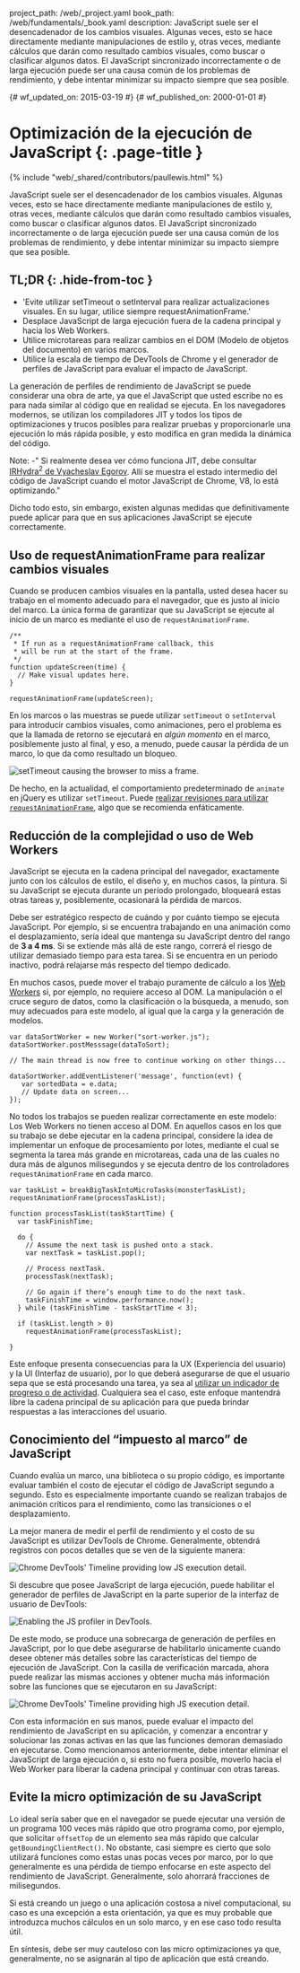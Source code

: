project_path: /web/_project.yaml
book_path: /web/fundamentals/_book.yaml
description: JavaScript suele ser el desencadenador de los cambios visuales. Algunas veces, esto se hace directamente mediante manipulaciones de estilo y, otras veces, mediante cálculos que darán como resultado cambios visuales, como buscar o clasificar algunos datos. El JavaScript sincronizado incorrectamente o de larga ejecución puede ser una causa común de los problemas de rendimiento, y debe intentar minimizar su impacto siempre que sea posible.

{# wf_updated_on: 2015-03-19 #}
{# wf_published_on: 2000-01-01 #}

# Optimización de la ejecución de JavaScript {: .page-title }

{% include "web/_shared/contributors/paullewis.html" %}


JavaScript suele ser el desencadenador de los cambios visuales. Algunas veces, esto se hace directamente mediante manipulaciones de estilo y, otras veces, mediante cálculos que darán como resultado cambios visuales, como buscar o clasificar algunos datos. El JavaScript sincronizado incorrectamente o de larga ejecución puede ser una causa común de los problemas de rendimiento, y debe intentar minimizar su impacto siempre que sea posible.

## TL;DR {: .hide-from-toc }
- 'Evite utilizar setTimeout o setInterval para realizar actualizaciones visuales. En su lugar, utilice siempre requestAnimationFrame.'
- Desplace JavaScript de larga ejecución fuera de la cadena principal y hacia los Web Workers.
- Utilice microtareas para realizar cambios en el DOM (Modelo de objetos del documento) en varios marcos.
- Utilice la escala de tiempo de DevTools de Chrome y el generador de perfiles de JavaScript para evaluar el impacto de JavaScript.


La generación de perfiles de rendimiento de JavaScript se puede considerar una obra de arte, ya que el JavaScript que usted escribe no es para nada similar al código que en realidad se ejecuta. En los navegadores modernos, se utilizan los compiladores JIT y todos los tipos de optimizaciones y trucos posibles para realizar pruebas y proporcionarle una ejecución lo más rápida posible, y esto modifica en gran medida la dinámica del código.

Note: -" Si realmente desea ver cómo funciona JIT, debe consultar <a href='http://mrale.ph/irhydra/2/'>IRHydra<sup>2</sup> de Vyacheslav Egorov</a>. Allí se muestra el estado intermedio del código de JavaScript cuando el motor JavaScript de Chrome, V8, lo está optimizando."

Dicho todo esto, sin embargo, existen algunas medidas que definitivamente puede aplicar para que en sus aplicaciones JavaScript se ejecute correctamente.

## Uso de requestAnimationFrame para realizar cambios visuales

Cuando se producen cambios visuales en la pantalla, usted desea hacer su trabajo en el momento adecuado para el navegador, que es justo al inicio del marco. La única forma de garantizar que su JavaScript se ejecute al inicio de un marco es mediante el uso de `requestAnimationFrame`.


    /**
     * If run as a requestAnimationFrame callback, this
     * will be run at the start of the frame.
     */
    function updateScreen(time) {
      // Make visual updates here.
    }
    
    requestAnimationFrame(updateScreen);
    

En los marcos o las muestras se puede utilizar `setTimeout` o `setInterval` para introducir cambios visuales, como animaciones, pero el problema es que la llamada de retorno se ejecutará en _algún momento_ en el marco, posiblemente justo al final, y eso, a menudo, puede causar la pérdida de un marco, lo que da como resultado un bloqueo.

<img src="images/optimize-javascript-execution/settimeout.jpg"  alt="setTimeout causing the browser to miss a frame.">

De hecho, en la actualidad, el comportamiento predeterminado de `animate` en jQuery es utilizar `setTimeout`. Puede [realizar revisiones para utilizar `requestAnimationFrame`](https://github.com/gnarf/jquery-requestAnimationFrame), algo que se recomienda enfáticamente.

## Reducción de la complejidad o uso de Web Workers

JavaScript se ejecuta en la cadena principal del navegador, exactamente junto con los cálculos de estilo, el diseño y, en muchos casos, la pintura. Si su JavaScript se ejecuta durante un período prolongado, bloqueará estas otras tareas y, posiblemente, ocasionará la pérdida de marcos.

Debe ser estratégico respecto de cuándo y por cuánto tiempo se ejecuta JavaScript. Por ejemplo, si se encuentra trabajando en una animación como el desplazamiento, sería ideal que mantenga su JavaScript dentro del rango de **3 a 4 ms**. Si se extiende más allá de este rango, correrá el riesgo de utilizar demasiado tiempo para esta tarea. Si se encuentra en un periodo inactivo, podrá relajarse más respecto del tiempo dedicado.

En muchos casos, puede mover el trabajo puramente de cálculo a los [Web Workers](https://developer.mozilla.org/en-US/docs/Web/API/Web_Workers_API/basic_usage) si, por ejemplo, no requiere acceso al DOM. La manipulación o el cruce seguro de datos, como la clasificación o la búsqueda, a menudo, son muy adecuados para este modelo, al igual que la carga y la generación de modelos.


    var dataSortWorker = new Worker("sort-worker.js");
    dataSortWorker.postMesssage(dataToSort);
    
    // The main thread is now free to continue working on other things...
    
    dataSortWorker.addEventListener('message', function(evt) {
       var sortedData = e.data;
       // Update data on screen...
    });
    
    

No todos los trabajos se pueden realizar correctamente en este modelo: Los Web Workers no tienen acceso al DOM. En aquellos casos en los que su trabajo se debe ejecutar en la cadena principal, considere la idea de implementar un enfoque de procesamiento por lotes, mediante el cual se segmenta la tarea más grande en microtareas, cada una de las cuales no dura más de algunos milisegundos y se ejecuta dentro de los controladores `requestAnimationFrame` en cada marco.


    var taskList = breakBigTaskIntoMicroTasks(monsterTaskList);
    requestAnimationFrame(processTaskList);
    
    function processTaskList(taskStartTime) {
      var taskFinishTime;
    
      do {
        // Assume the next task is pushed onto a stack.
        var nextTask = taskList.pop();
    
        // Process nextTask.
        processTask(nextTask);
    
        // Go again if there’s enough time to do the next task.
        taskFinishTime = window.performance.now();
      } while (taskFinishTime - taskStartTime < 3);
    
      if (taskList.length > 0)
        requestAnimationFrame(processTaskList);
    
    }
    

Este enfoque presenta consecuencias para la UX (Experiencia del usuario) y la UI (Interfaz de usuario), por lo que deberá asegurarse de que el usuario sepa que se está procesando una tarea, ya sea al [utilizar un indicador de progreso o de actividad](http://www.google.com/design/spec/components/progress-activity.html). Cualquiera sea el caso, este enfoque mantendrá libre la cadena principal de su aplicación para que pueda brindar respuestas a las interacciones del usuario.

## Conocimiento del “impuesto al marco” de JavaScript

Cuando evalúa un marco, una biblioteca o su propio código, es importante evaluar también el costo de ejecutar el código de JavaScript segundo a segundo. Esto es especialmente importante cuando se realizan trabajos de animación críticos para el rendimiento, como las transiciones o el desplazamiento.

La mejor manera de medir el perfil de rendimiento y el costo de su JavaScript es utilizar DevTools de Chrome. Generalmente, obtendrá registros con pocos detalles que se ven de la siguiente manera:

<img src="images/optimize-javascript-execution/low-js-detail.jpg"  alt="Chrome DevTools' Timeline providing low JS execution detail.">

Si descubre que posee JavaScript de larga ejecución, puede habilitar el generador de perfiles de JavaScript en la parte superior de la interfaz de usuario de DevTools:

<img src="images/optimize-javascript-execution/js-profiler-toggle.jpg"  alt="Enabling the JS profiler in DevTools.">

De este modo, se produce una sobrecarga de generación de perfiles en JavaScript, por lo que debe asegurarse de habilitarlo únicamente cuando desee obtener más detalles sobre las características del tiempo de ejecución de JavaScript. Con la casilla de verificación marcada, ahora puede realizar las mismas acciones y obtener mucha más información sobre las funciones que se ejecutaron en su JavaScript:

<img src="images/optimize-javascript-execution/high-js-detail.jpg"  alt="Chrome DevTools' Timeline providing high JS execution detail.">

Con esta información en sus manos, puede evaluar el impacto del rendimiento de JavaScript en su aplicación, y comenzar a encontrar y solucionar las zonas activas en las que las funciones demoran demasiado en ejecutarse. Como mencionamos anteriormente, debe intentar eliminar el JavaScript de larga ejecución o, si esto no fuera posible, moverlo hacia el Web Worker para liberar la cadena principal y continuar con otras tareas.

## Evite la micro optimización de su JavaScript

Lo ideal sería saber que en el navegador se puede ejecutar una versión de un programa 100 veces más rápido que otro programa como, por ejemplo, que solicitar `offsetTop` de un elemento sea más rápido que calcular `getBoundingClientRect()`. No obstante, casi siempre es cierto que solo utilizará funciones como estas unas pocas veces por marco, por lo que generalmente es una pérdida de tiempo enfocarse en este aspecto del rendimiento de JavaScript. Generalmente, solo ahorrará fracciones de milisegundos.

Si está creando un juego o una aplicación costosa a nivel computacional, su caso es una excepción a esta orientación, ya que es muy probable que introduzca muchos cálculos en un solo marco, y en ese caso todo resulta útil.

En síntesis, debe ser muy cauteloso con las micro optimizaciones ya que, generalmente, no se asignarán al tipo de aplicación que está creando.


